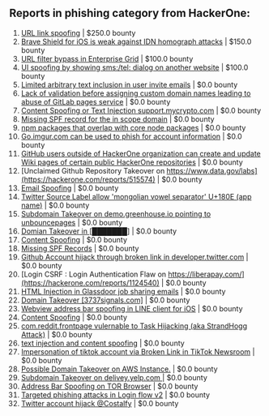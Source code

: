 ## Reports in phishing category from HackerOne:
1. [URL link spoofing](https://hackerone.com/reports/481472) | $250.0 bounty
2. [Brave Shield for iOS is weak against IDN homograph attacks](https://hackerone.com/reports/1819329) | $150.0 bounty
3. [URL filter bypass in Enterprise Grid](https://hackerone.com/reports/500348) | $100.0 bounty
4. [UI spoofing by showing sms:/tel: dialog on another website](https://hackerone.com/reports/1819652) | $100.0 bounty
5. [Limited arbitrary text inclusion in user invite emails](https://hackerone.com/reports/278220) | $0.0 bounty
6. [Lack of validation before assigning custom domain names leading to abuse of GitLab pages service](https://hackerone.com/reports/296907) | $0.0 bounty
7. [Content Spoofing or Text Injection support.mycrypto.com](https://hackerone.com/reports/325827) | $0.0 bounty
8. [Missing SPF record for the in scope domain](https://hackerone.com/reports/325734) | $0.0 bounty
9. [npm packages that overlap with core node packages](https://hackerone.com/reports/333459) | $0.0 bounty
10. [Go.imgur.com can be used to phish for account information](https://hackerone.com/reports/384101) | $0.0 bounty
11. [GitHub users outside of HackerOne organization can create and update Wiki pages of certain public HackerOne repositories](https://hackerone.com/reports/459634) | $0.0 bounty
12. [Unclaimed Github Repository Takeover on https://www.data.gov/labs](https://hackerone.com/reports/515574) | $0.0 bounty
13. [Email Spoofing](https://hackerone.com/reports/793532) | $0.0 bounty
14. [Twitter Source Label allow 'mongolian vowel separator' U+180E (app name)](https://hackerone.com/reports/785243) | $0.0 bounty
15. [Subdomain Takeover on demo.greenhouse.io pointing to unbouncepages](https://hackerone.com/reports/407355) | $0.0 bounty
16. [Domian Takeover in [███████]](https://hackerone.com/reports/804080) | $0.0 bounty
17. [Content Spoofing](https://hackerone.com/reports/841630) | $0.0 bounty
18. [Missing SPF Records](https://hackerone.com/reports/652447) | $0.0 bounty
19. [ Github Account hijack through broken link in developer.twitter.com](https://hackerone.com/reports/1031321) | $0.0 bounty
20. [Login CSRF : Login Authentication Flaw on  https://liberapay.com/](https://hackerone.com/reports/1124540) | $0.0 bounty
21. [HTML Injection in Glassdoor job sharing emails](https://hackerone.com/reports/842050) | $0.0 bounty
22. [Domain Takeover [3737signals.com]](https://hackerone.com/reports/1253926) | $0.0 bounty
23. [Webview address bar spoofing in LINE client for iOS](https://hackerone.com/reports/1082991) | $0.0 bounty
24. [Content Spoofing](https://hackerone.com/reports/1165919) | $0.0 bounty
25. [com.reddit.frontpage vulernable to Task Hijacking (aka StrandHogg Attack)](https://hackerone.com/reports/1325649) | $0.0 bounty
26. [text injection and content spoofing](https://hackerone.com/reports/1353200) | $0.0 bounty
27. [Impersonation of tiktok account via Broken Link in TikTok Newsroom](https://hackerone.com/reports/1504294) | $0.0 bounty
28. [Possible Domain Takeover on AWS Instance.](https://hackerone.com/reports/1390782) | $0.0 bounty
29. [Subdomain Takeover on  delivey.yelp.com ](https://hackerone.com/reports/1715538) | $0.0 bounty
30. [Address Bar Spoofing on TOR Browser](https://hackerone.com/reports/275960) | $0.0 bounty
31. [Targeted phishing attacks in Login flow v2](https://hackerone.com/reports/1169033) | $0.0 bounty
32. [ Twitter account hijack @Costalfy](https://hackerone.com/reports/2125346) | $0.0 bounty